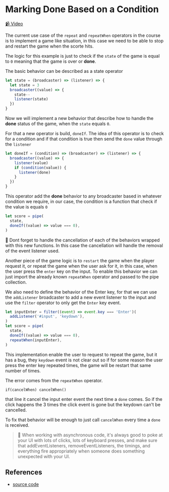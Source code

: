 # Marking Done Based on a Condition

[📹 Video](https://egghead.io/lessons/egghead-marking-done-based-on-a-condition)

The current use case of the `repeat` and `repeatWhen` operators in the course is to implement a game like situation, in this case we need to be able to stop and restart the game when the scorte hits.

The logic for this example is just to check if the `state` of the game is equal to `0` meaning that the game is over or **done**.

The basic behavior can be described as a state operator

```javascript
let state = (broadcaster) => (listener) => {
  let state = 3
  broadcaster((value) => {
    state--
    listener(state)
  })
}
```

Now we will implement a new behavior that describe how to handle the **done** status of the game, when the `state` equals `0`.

For that a new operator is build, `doneIf`. The idea of this operator is to check for a condition and if that condition is true then send the `done` value through the `listener`

```javascript
let doneIf = (condition) => (broadcaster) => (listener) => {
  broadcaster((value) => {
    listener(value)
    if (condition(value)) {
      listener(done)
    }
  })
}
```

This operator add the **done** behavior to any broadcaster based in whatever condition we require, in our case, the condition is a function that check if the value is equals `0`

```javascript
let score = pipe(
  state,
  doneIf((value) => value === 0),
)
```

🔑 Dont forget to handle the cancellation of each of the behaviors wrapped with this new functions. In this case the cancellation will handle the removal of the event listener used.

Another piece of the game logic is to `restart` the game when the player request it, or repeat the game when the user ask for it, in this case, when the user press the `enter` key on the input. To enable this behavior we can just import the already known `repeatWhen` operator and passed to the pipe collection.

We also need to define the behavior of the Enter key, for that we can use the `addListener` broadcaster to add a new event listener to the input and use the `filter` operator to only get the `Enter` key event.

```javascript
let inputEnter = filter((event) => event.key === 'Enter')(
  addListener('#input', 'keydown'),
)
let score = pipe(
  state,
  doneIf((value) => value === 0),
  repeatWhen(inputEnter),
)
```

This implementation enable the user to request to repeat the game, but it has a bug, they `keydown` event is not clear out so if for some reason the user press the enter key repeated times, the game will be restart that same number of times.

The error comes from the `repeatWhen` operator.

```
if(cancelWhen) cancelWhen()
```

that line it cancel the input enter event the next time a `done` comes. So if the click happens the 3 times the click event is gone but the keydown can't be cancelled.

To fix that behavior will be enough to just call `cancelWhen` every time a `done` is received.

> 🔑 When working with asynchronous code, it's always good to poke at your UI with lots of clicks, lots of keyboard presses, and make sure that addEventListeners, removeEventListeners, the timings, and everything fire appropriately when someone does something unexpected with your UI.

## References

- [source code](https://github.com/johnlindquist/crafting-functions/blob/done-if/src/index.js#L15)
